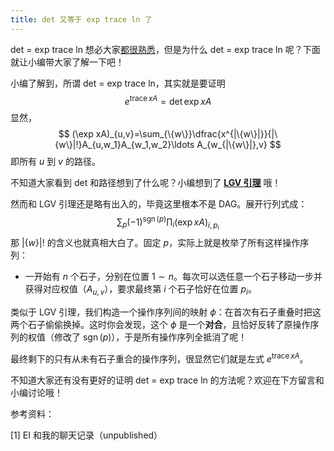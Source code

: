```yaml
---
title: det 又等于 exp trace ln 了
---
```


det = exp trace ln 想必大家[都很熟悉](https://xyix.gitee.io/posts/?postname=det-eq-exp-trace-log)，但是为什么 det = exp trace ln 呢？下面就让小编带大家了解一下吧！

小编了解到，所谓 det = exp trace ln，其实就是要证明
$$
e^{\operatorname{trace}xA}=\det\exp xA
$$
显然，
$$
(\exp xA)_{u,v}=\sum_{\{w\}}\dfrac{x^{|\{w\}|}}{|\{w\}|!}A_{u,w_1}A_{w_1,w_2}\ldots A_{w_{|\{w\}|},v}
$$
即所有 $u$ 到 $v$ 的路径。

不知道大家看到 det 和路径想到了什么呢？小编想到了 [**LGV 引理**](https://xyix.gitee.io/posts/?&sortby=last_modi&postname=loj-6759) 哦！

然而和 LGV 引理还是略有出入的，毕竟这里根本不是 DAG。展开行列式成：
$$
\sum_{p}(-1)^{\operatorname{sgn}(p)}\prod_i(\exp xA)_{i,p_i}
$$
那 $|\{w\}|!$ 的含义也就真相大白了。固定 $p$，实际上就是枚举了所有这样操作序列：

- 一开始有 $n$ 个石子，分别在位置 $1\sim n$。每次可以选任意一个石子移动一步并获得对应权值（$A_{u,v}$），要求最终第 $i$ 个石子恰好在位置 $p_i$。

类似于 LGV 引理，我们构造一个操作序列间的映射 $\phi$：在首次有石子重叠时把这两个石子偷偷换掉。这时你会发现，这个 $\phi$ 是一个**对合**，且恰好反转了原操作序列的权值（修改了 $\operatorname{sgn}(p)$），于是所有操作序列全抵消了呢！

最终剩下的只有从未有石子重合的操作序列，很显然它们就是左式 $e^{\operatorname{trace}xA}$。

不知道大家还有没有更好的证明 det = exp trace ln 的方法呢？欢迎在下方留言和小编讨论哦！

参考资料：

[1] EI 和我的聊天记录（unpublished）
